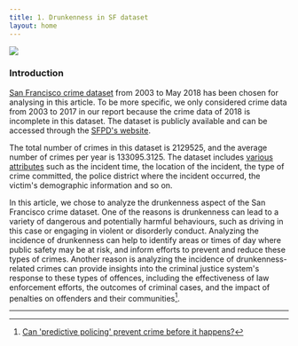 ```yaml
---
title: 1. Drunkenness in SF dataset
layout: home
---
```


![](https://laneulrich.com/wp-content/uploads/2019/05/Drunkenness.jpg)

### **Introduction**

[San Francisco crime dataset](https://datasf.org/opendata) from 2003 to May 2018 has been chosen for analysing in this article. To be more specific, we only considered crime data from 2003 to 2017 in our report because the crime data of 2018 is incomplete in this dataset. The dataset is publicly available and can be accessed through the [SFPD's website](https://www.sanfranciscopolice.org).

The total number of crimes in this dataset is 2129525, and the average number of crimes per year is 133095.3125. The dataset includes [various attributes](https://data.sfgov.org/Public-Safety/Police-Department-Incident-Reports-Historical-2003/tmnf-yvry) such as the incident time, the location of the incident, the type of crime committed, the police district where the incident occurred, the victim's demographic information and so on. 

In this article, we chose to analyze the drunkenness aspect of the San Francisco crime dataset. One of the reasons is drunkenness can lead to a variety of dangerous and potentially harmful behaviours, such as driving in this case or engaging in violent or disorderly conduct. Analyzing the incidence of drunkenness can help to identify areas or times of day where public safety may be at risk, and inform efforts to prevent and reduce these types of crimes. Another reason is analyzing the incidence of drunkenness-related crimes can provide insights into the criminal justice system's response to these types of offences, including the effectiveness of law enforcement efforts, the outcomes of criminal cases, and the impact of penalties on offenders and their communities[^1].

----
[^1]: [Can 'predictive policing' prevent crime before it happens?](https://www.science.org/content/article/can-predictive-policing-prevent-crime-it-happens)

